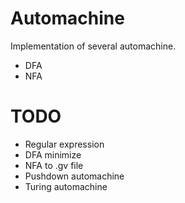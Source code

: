 # Automachine

Implementation of several automachine.

- DFA
- NFA

# TODO

- Regular expression
- DFA minimize
- NFA to .gv file
- Pushdown automachine
- Turing automachine
